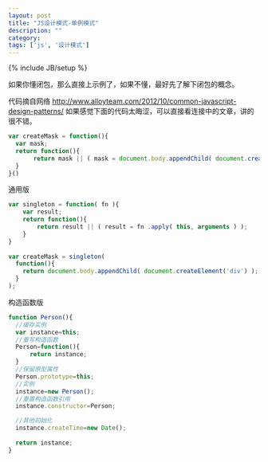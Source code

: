 ```yaml
---
layout: post
title: "JS设计模式-单例模式"
description: ""
category: 
tags: ['js', '设计模式']
---
```

{% include JB/setup %}

如果你懂闭包，那么直接上示例了，如果不懂，最好先了解下闭包的概念。

代码摘自网络 http://www.alloyteam.com/2012/10/common-javascript-design-patterns/ 如果感觉下面的代码太晦涩，可以直接看连接中的文章，讲的很不错。

```js
var createMask = function(){
  var mask;
  return function(){
       return mask || ( mask = document.body.appendChild( document.createElement('div') ) )
  }
}()
```

<!--more-->
通用版

```js
var singleton = function( fn ){
    var result;
    return function(){
        return result || ( result = fn .apply( this, arguments ) );
    }
}
 
var createMask = singleton(
  function(){
    return document.body.appendChild( document.createElement('div') );
  }
);

```
构造函数版

```js
function Person(){    
  //缓存实例  
  var instance=this;  
  //重写构造函数  
  Person=function(){  
      return instance;  
  }  
  //保留原型属性  
  Person.prototype=this;  
  //实例  
  instance=new Person();  
  //重置构造函数引用  
  instance.constructor=Person;  

  //其他初始化  
  instance.createTime=new Date();  
    
  return instance;  
}
```